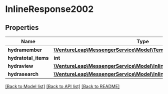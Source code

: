 # InlineResponse2002

## Properties
Name | Type | Description | Notes
------------ | ------------- | ------------- | -------------
**hydramember** | [**\VentureLeap\MessengerService\Model\TemplateJsonldTemplateRead[]**](TemplateJsonldTemplateRead.md) |  | 
**hydratotal_items** | **int** |  | [optional] 
**hydraview** | [**\VentureLeap\MessengerService\Model\InlineResponse200Hydraview**](InlineResponse200Hydraview.md) |  | [optional] 
**hydrasearch** | [**\VentureLeap\MessengerService\Model\InlineResponse200Hydrasearch**](InlineResponse200Hydrasearch.md) |  | [optional] 

[[Back to Model list]](../../README.md#documentation-for-models) [[Back to API list]](../../README.md#documentation-for-api-endpoints) [[Back to README]](../../README.md)

